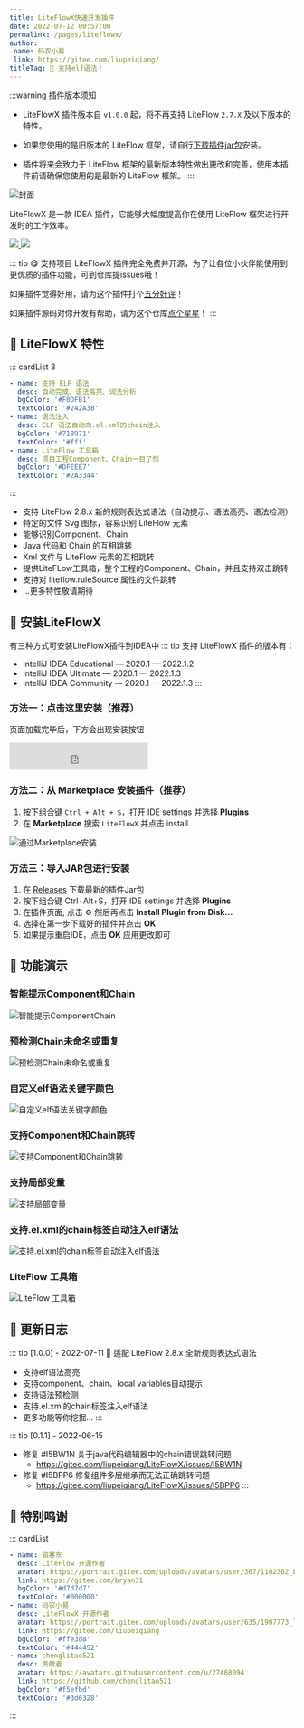 ```yaml
---
title: LiteFlowX快速开发插件
date: 2022-07-12 00:57:00
permalink: /pages/liteflowx/
author:
 name: 码农小易
 link: https://gitee.com/liupeiqiang/
titleTag: 🎉 支持elf语法！
---
```


:::warning 插件版本须知
- LiteFlowX 插件版本自 `v1.0.0` 起，将不再支持 LiteFlow `2.7.X` 及以下版本的特性。

- 如果您使用的是旧版本的 LiteFlow 框架，请自行[下载插件jar包](https://gitee.com/liupeiqiang/LiteFlowX/releases/0.1.1)安装。

- 插件将来会致力于 LiteFlow 框架的最新版本特性做出更改和完善，使用本插件前请确保您使用的是最新的 LiteFlow 框架。
:::

![封面](/img/liteflowx/cover.png)

LiteFlowX 是一款 IDEA 插件，它能够大幅度提高你在使用 LiteFlow 框架进行开发时的工作效率。

<p align="left">

<a href="https://www.github.com/Coder-XiaoYi/LiteFlowX" target="_blank">
<img class="no-zoom" src="https://img.shields.io/badge/Github-blue?logo=github&logoColor=white&style=for-the-badge"/>
</a>

<a href='https://gitee.com/liupeiqiang/LiteFlowX/' target="_blank">
<img class="no-zoom" src="https://img.shields.io/badge/Gitee-red?logo=gitee&logoColor=white&style=for-the-badge"/>
</a>

</p>

::: tip 😋 支持项目
LiteFlowX 插件完全免费并开源，为了让各位小伙伴能使用到更优质的插件功能，可到仓库提issues哦！

如果插件觉得好用，请为这个插件打个[五分好评](https://plugins.jetbrains.com/plugin/19145-liteflowx/)！

如果插件源码对你开发有帮助，请为这个仓库[点个星星](https://gitee.com/liupeiqiang/LiteFlowX/)！
:::

## 🍬 LiteFlowX 特性

::: cardList 3
```yaml
- name: 支持 ELF 语法
  desc: 自动完成、语法高亮、词法分析
  bgColor: '#F0DFB1'
  textColor: '#242A38'
- name: 语法注入
  desc: ELF 语法自动向.el.xml的chain注入
  bgColor: '#718971'
  textColor: '#fff'
- name: LiteFlow 工具箱
  desc: 项目工程Component、Chain一目了然
  bgColor: '#DFEEE7'
  textColor: '#2A3344'
```
:::

- 支持 LiteFlow 2.8.x 新的规则表达式语法（自动提示、语法高亮、语法检测）
- 特定的文件 Svg 图标，容易识别 LiteFlow 元素
- 能够识别Component、Chain
- Java 代码和 Chain 的互相跳转
- Xml 文件与 LiteFlow 元素的互相跳转
- 提供LiteFLow工具箱，整个工程的Component、Chain，并且支持双击跳转
- 支持对 liteflow.ruleSource 属性的文件跳转
- ...更多特性敬请期待

## 🎉 安装LiteFlowX
有三种方式可安装LiteFlowX插件到IDEA中
::: tip
支持 LiteFlowX 插件的版本有：
- IntelliJ IDEA Educational — 2020.1 — 2022.1.2
- IntelliJ IDEA Ultimate — 2020.1 — 2022.1.3
- IntelliJ IDEA Community — 2020.1 — 2022.1.3
:::
### 方法一：点击这里安装（推荐）

页面加载完毕后，下方会出现安装按钮

<iframe frameborder="none" width="245px" height="48px" src="https://plugins.jetbrains.com/embeddable/install/19145"></iframe>

### 方法二：从 Marketplace 安装插件（推荐）
1. 按下组合键 `Ctrl + Alt + S`，打开 IDE settings 并选择 **Plugins**
2. 在 **Marketplace** 搜索 `LiteFlowX` 并点击 install

![通过Marketplace安装](/img/liteflowx/installByMarketplace.png)


### 方法三：导入JAR包进行安装
1. 在 [Releases](https://gitee.com/liupeiqiang/LiteFlowX/releases) 下载最新的插件Jar包
2. 按下组合键 Ctrl+Alt+S，打开 IDE settings 并选择 **Plugins**
3. 在插件页面, 点击 ⚙ 然后再点击 **Install Plugin from Disk...**
4. 选择在第一步下载好的插件并点击 **OK**
5. 如果提示重启IDE，点击 **OK** 应用更改即可

## 🌈 功能演示
### 智能提示Component和Chain
![智能提示ComponentChain](/img/liteflowx/chaincomponent.gif)

### 预检测Chain未命名或重复
![预检测Chain未命名或重复](/img/liteflowx/chaincomponent.gif)

### 自定义elf语法关键字颜色
![自定义elf语法关键字颜色](/img/liteflowx/changecolor.gif)

### 支持Component和Chain跳转
![支持Component和Chain跳转](/img/liteflowx/componentjump.gif)

### 支持局部变量
![支持局部变量](/img/liteflowx/localvar.gif)

### 支持.el.xml的chain标签自动注入elf语法
![支持.el.xml的chain标签自动注入elf语法](/img/liteflowx/newelxml.gif)

### LiteFlow 工具箱
![LiteFlow 工具箱](/img/liteflowx/toolbox.gif)



## 📕 更新日志
::: tip [1.0.0] - 2022-07-11
:tada: 适配 LiteFlow 2.8.x 全新规则表达式语法

- 支持elf语法高亮
- 支持component、chain、local variables自动提示
- 支持语法预检测
- 支持.el.xml的chain标签注入elf语法
- 更多功能等你挖掘...
:::

::: tip [0.1.1] - 2022-06-15
- 修复 #I5BW1N 关于java代码编辑器中的chain错误跳转问题
  - https://gitee.com/liupeiqiang/LiteFlowX/issues/I5BW1N
- 修复 #I5BPP6 修复组件多层继承而无法正确跳转问题
  - https://gitee.com/liupeiqiang/LiteFlowX/issues/I5BPP6 
:::

## 💖 特别鸣谢
::: cardList
```yaml
- name: 铂塞东
  desc: LiteFlow 开源作者
  avatar: https://portrait.gitee.com/uploads/avatars/user/367/1102362_bryan31_1578940308.png
  link: https://gitee.com/bryan31
  bgColor: '#d7d7d7'
  textColor: '#000000'
- name: 码农小易
  desc: LiteFlowX 开源作者
  avatar: https://portrait.gitee.com/uploads/avatars/user/635/1907773_liupeiqiang_1651224603.png
  link: https://gitee.com/liupeiqiang
  bgColor: '#ffe3d8'
  textColor: '#444452'
- name: chenglitao521
  desc: 贡献者
  avatar: https://avatars.githubusercontent.com/u/27468094
  link: https://github.com/chenglitao521
  bgColor: '#f5efbd'
  textColor: '#3d6328'
```
:::
